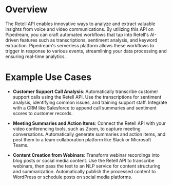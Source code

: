 # Overview

The Retell API enables innovative ways to analyze and extract valuable insights from voice and video communications. By utilizing this API on Pipedream, you can craft automated workflows that tap into Retell's AI-driven features such as transcriptions, sentiment analysis, and keyword extraction. Pipedream's serverless platform allows these workflows to trigger in response to various events, streamlining your data processing and ensuring real-time analytics.

# Example Use Cases

- **Customer Support Call Analysis**: Automatically transcribe customer support calls using the Retell API. Use the transcriptions for sentiment analysis, identifying common issues, and training support staff. Integrate with a CRM like Salesforce to append call summaries and sentiment scores to customer records.

- **Meeting Summaries and Action Items**: Connect the Retell API with your video conferencing tools, such as Zoom, to capture meeting conversations. Automatically generate summaries and action items, and post them to a team collaboration platform like Slack or Microsoft Teams.

- **Content Creation from Webinars**: Transform webinar recordings into blog posts or social media content. Use the Retell API to transcribe webinars, then pass the text to an NLP service for content structuring and summarization. Automatically publish the processed content to WordPress or schedule posts on social media platforms.
